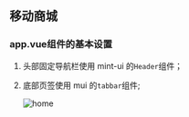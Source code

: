 ## 移动商城

### app.vue组件的基本设置

1. 头部固定导航栏使用 mint-ui 的`Header`组件；

2. 底部页签使用 mui 的`tabbar`组件;

   ![home](C:\Users\26291\Desktop\readme\home.png)
